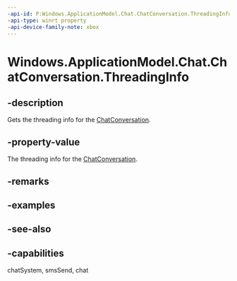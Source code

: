 ```yaml
---
-api-id: P:Windows.ApplicationModel.Chat.ChatConversation.ThreadingInfo
-api-type: winrt property
-api-device-family-note: xbox
---
```


<!-- Property syntax
public Windows.ApplicationModel.Chat.ChatConversationThreadingInfo ThreadingInfo { get; }
-->

# Windows.ApplicationModel.Chat.ChatConversation.ThreadingInfo

## -description
Gets the threading info for the [ChatConversation](chatconversation.md).

## -property-value
The threading info for the [ChatConversation](chatconversation.md).

## -remarks

## -examples

## -see-also

## -capabilities
chatSystem, smsSend, chat

